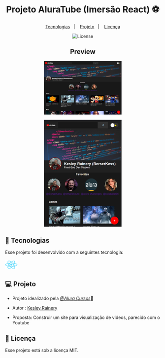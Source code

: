 <h1 align="center"> Projeto AluraTube (Imersão React) ⚽</h1>
<p align="center">
  <a href="#-tecnologias">Tecnologias</a>&nbsp;&nbsp;&nbsp;|&nbsp;&nbsp;&nbsp;
  <a href="#-projeto">Projeto</a>&nbsp;&nbsp;&nbsp;|&nbsp;&nbsp;&nbsp;
  <a href="#memo-licença">Licença</a>
</p>
<p align="center">
  <img alt="License" src="https://img.shields.io/static/v1?label=license&message=MIT&color=49AA26&labelColor=000000">
</p>
<div>
<h2 align="center"> Preview </h2>
  <p align="center"><img height="50%" width="50%" src="./.github/preview01.jpg"></p>
  <p align="center"> <img height="50%" width="50%"  src="./.github/preview02.jpg"> </p>
  
</div>
    
   ## 🚀 Tecnologias
   <p>Esse projeto foi desenvolvido com a seguintes tecnologia:<br><br>
    <img  alt="React" height="30" width="40" src="https://raw.githubusercontent.com/devicons/devicon/master/icons/react/react-original.svg">
    </p>
 
## 💻 Projeto
<div>
  <ul>
    <li><p>Projeto idealizado pela <i><a href="https://github.com/alura-cursos">@Alura Cursos</a></i>🚀 </p></li>
    <li>Autor : <a href="https://github.com/BerserKess">Kesley Rainery</a></p></li>
    <li><p>Proposta: Construir um site para visualização de videos, parecido com o Youtube</p></li>
    
   </ul>
   
</div>

## :memo: Licença

Esse projeto está sob a licença MIT.
